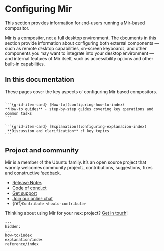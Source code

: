 # Configuring Mir

This section provides information for end-users running a Mir-based compositor.

Mir is a compositor, not a full desktop environment. The documents in this section provide
information about configuring both external components — such as remote desktop capabilities,
on-screen keyboards, and other components you may want to integrate into your desktop environment —
and internal features of Mir itself, such as accessibility options and other built-in capabilities.

## In this documentation

These pages cover the key aspects of configuring Mir based compositors.

````{grid} 1 1 2 2

```{grid-item-card} [How-to](configuring-how-to-index)
**How-to guides** - step-by-step guides covering key operations and common tasks
```

```{grid-item-card} [Explanation](configuring-explanation-index)
 **Discussion and clarification** of key topics
```
````

## Project and community

Mir is a member of the Ubuntu family. It’s an open source project that warmly welcomes community projects, contributions, suggestions, fixes and constructive feedback.

- [Release Notes](https://github.com/canonical/mir/releases)
- [Code of conduct](https://ubuntu.com/community/docs/ethos/code-of-conduct)
- [Get support](https://discourse.ubuntu.com/c/project/mir/15)
- [Join our online chat](https://matrix.to/#/#mir-server:matrix.org)
- {ref}`Contribute <howto-contribute>`

Thinking about using Mir for your next project? [Get in touch](https://canonical.com/mir)!

```{toctree}
---
hidden:
---
how-to/index
explanation/index
reference/index
```
